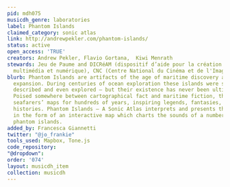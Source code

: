 ```yaml
---
pid: mdh075
musicdh_genre: laboratories
label: Phantom Islands
claimed_category: sonic atlas
link: http://andrewpekler.com/phantom-islands/
status: active
open_access: 'TRUE'
creators: Andrew Pekler, Flavio Gortana,  Kiwi Menrath
stewards: Jeu de Paume and DICRéAM (dispositif d’aide pour la création artistique
  multimédia et numérique), CNC (Centre National du Cinéma et de l'Image Animée)
blurb: Phantom Islands are artifacts of the age of maritime discovery and colonial
  expansion. During centuries of ocean exploration these islands were sighted, charted,
  described and even explored – but their existence has never been ultimately verified.
  Poised somewhere between cartographical fact and maritime fiction, they haunted
  seafarers’ maps for hundreds of years, inspiring legends, fantasies, and counterfactual
  histories. Phantom Islands – A Sonic Atlas interprets and presents these imaginations
  in the form of an interactive map which charts the sounds of a number of historical
  phantom islands.
added_by: Francesca Giannetti
twitter: "@jo_frankie"
tools_used: Mapbox, Tone.js
code_repository: 
"@dropdown": 
order: '074'
layout: musicdh_item
collection: musicdh
---
```

